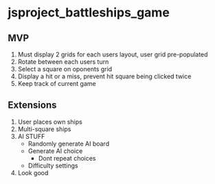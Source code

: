 # jsproject_battleships_game

## MVP

1. Must display 2 grids for each users layout, user grid pre-populated
2. Rotate between each users turn
3. Select a square on oponents grid
4. Display a hit or a miss, prevent hit square being clicked twice
5. Keep track of current game

## Extensions

1. User places own ships
2. Multi-square ships
3. AI STUFF
    - Randomly generate AI board
    - Generate AI choice
      - Dont repeat choices
    - Difficulty settings
4. Look good
